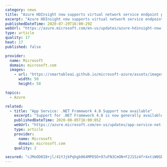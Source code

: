 ```yaml
---
category: news
title: "Azure HDInsight now supports virtual network service endpoint policies"
excerpt: "Azure HDInsight now supports virtual network service endpoint policies, which allow you to filter HDInsight egress virtual network traffic to certain Azure storage accounts."
publishedDateTime: 2020-07-29T16:00:29Z
webUrl: "https://azure.microsoft.com/en-us/updates/azure-hdinsight-now-supports-virtual-network-service-endpoint-policies/"
type: article
quality: 17
heat: 17
published: false

provider:
  name: Microsoft
  domain: microsoft.com
  images:
    - url: "https://smartableai.github.io/microsoft-azure/assets/images/organizations/microsoft.com-50x50.jpg"
      width: 50
      height: 50

topics:
  - Azure

related:
  - title: "App Service: .NET Framework 4.8 Support now available"
    excerpt: "Support for .NET Framework 4.8 is now generally available in Azure App Service"
    publishedDateTime: 2020-08-05T16:00:05Z
    webUrl: "https://azure.microsoft.com/en-us/updates/app-service-net-framework-48-support-now-available/"
    type: article
    provider:
      name: Microsoft
      domain: microsoft.com
    quality: 2

secured: "cJMoOD0I8+jl/41YJjkPqhgb064MPDSO+97uFN3CmON+F2J1Sz4fr4xtiW0GbjWWqhyeyC8xARxX8BTeYz40noCgOc/FpUfnfDwn3iDCUxfH8gKOlVB7JvSpIm8LaSZYSgGLSmwt574k765a8Xc1Z4Ldebw3g6gjxPtuunWzeHdmimENIZqjINA4O3RA8ACyDHJRZGw2mEO4dFT4wa7hLMP0CL3+nu4utw5ZY5gv3Zyh32ryRbEE+RKgLne9oe/OpBl7LJPvfxGEYk2p0/z1m/4BPJzlCM2bBdzc0Ewhz4eVZYkObBJgcRPHTqeLJnUOa9S+cVPXwjlamrwisvwREw==;1zNSfrjOLTexYRmoL+urJw=="
---
```


